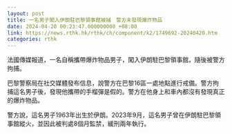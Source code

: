 ```yaml
---
layout: post
title: 一名男子闖入伊朗駐巴黎領事館被捕　警方未發現爆炸物品
date: 2024-04-20 00:23:47.000000000 +08:00
link: https://news.rthk.hk/rthk/ch/component/k2/1749692-20240420.htm
categories: rthk
---
```


法國傳媒報道，一名自稱攜帶爆炸物品男子，闖入伊朗駐巴黎領事館，隨後被警方拘捕。

巴黎警察局在社交媒體發布信息，說警方在巴黎16區一處地點進行戒備。警方拘捕這名男子後，發現他攜帶的手榴彈是假的。警方在他身上和車內都沒有發現真正的爆炸物品。

警方說，這名男子1963年出生於伊朗。2023年9月，這名男子曾在伊朗駐巴黎領事館縱火，並因此被判處8個月監禁，緩刑兩年執行。
